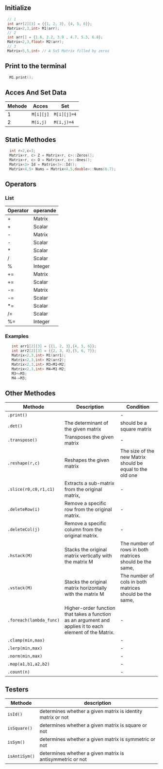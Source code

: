 ## Initialize
``` C++
 // 1 
 int arr[2][3] = {{1, 2, 3}, {4, 5, 6}};
 Matrix<2,3,int> M1(arr);
 // 2
 int arr[] = {1.6, 2.2, 3.9 , 4.7, 5.3, 6.8};
 Matrix<2,3,float> M2(arr);
 // 3
 Matrix<5,5,int> // A 5x5 Matrix filled by zeros
```
## Print to the terminal 
``` C++
  M1.print();
```
## Acces And Set Data
|Mehode|Acces|Set|
|-|--|--|
|1|`M[i][j]`|`M[i][j]=4`|
|2|`M(i,j)`|`M(i,j)=4`|
## Static Methodes 
``` C++
  int r=2,c=3;
  Matrix<r, c> Z = Matrix<r, c>::Zeros();
  Matrix<r, c> O = Matrix<r, c>::Ones();
  Matrix<3> Id = Matrix<3>::Id();
  Matrix<4,5> Nums = Matrix<4,5,double>::Nums(6.7);
```
## Operators 
  ### List
|Operator |operande
|--|--
|+|Matrix|
|+|Scalar|
|-|Matrix|
|-|Scalar|
|*|Scalar|
|/|Scalar|
|%|Integer|
|+=|Matrix|
|+=|Scalar|
|-=|Matrix|
|-=|Scalar|
|*=|Scalar|
|/=|Scalar|
|%=|Integer|
  ### Examples
``` C++
   int arr1[2][3] = {{1, 2, 3},{4, 5, 6}};
   int arr2[2][3] = {{2, 3, 4},{5, 6, 7}};
   Matrix<2,3,int> M1(arr1);
   Matrix<2,3,int> M2(arr2);
   Matrix<2,3,int> M3=M1+M2;
   Matrix<2,3,int> M4=M1-M2;
   M3+=M3;
   M4-=M3;
```
## Other Methodes 
|Methode|Description|Condition|
|-|--|--|
|`.print()`||-|
|`.det()`|The determinant of the given matrix|should be a square matrix|
|`.transpose()`|Transposes the given matrix |-|
|`.reshape(r,c)`|Reshapes the given matrix|The size of the new Matrix should be equal to the old one|
|`.slice(r0,c0,r1,c1)`|Extracts a sub-matrix from the original matrix, |-|
|`.deleteRow(i)`|Remove a specific row from the original matrix.|-|
|`.deleteCol(j)`|Remove a specific column from the original matrix.|-|
|`.hstack(M)`|Stacks the original matrix vertically with the matrix M|The number of rows in both matrices should be the same,|
|`.vstack(M)`|Stacks the original matrix horizontally with the matrix M|The number of cols in both matrices should be the same,|
|`.foreach(lambda_func)`|Higher-order function that takes a function as an argument and applies it to each element of the Matrix.|-|
|`.clamp(min,max)`||-|
|`.lerp(min,max)`||-|
|`.norm(min,max)`||-|
|`.map(a1,b1,a2,b2)`||-|
|`.count(n)`||-|
## Testers
|Methode|description|
|-|---|
|`isId()`|determines whether a given matrix is identity matrix or not|
|`isSquare()`|determines whether a given matrix is square or not|
|`isSym()`|determines whether a given matrix is symmetric or not|
|`isAntiSym()`|determines whether a given matrix is antisymmetric or not|


